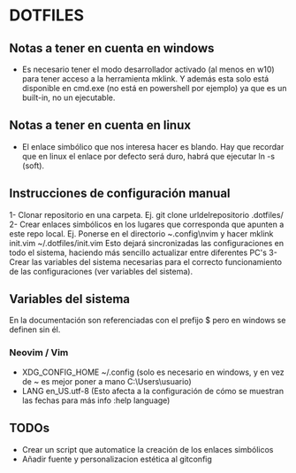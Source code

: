 # DOTFILES

## Notas a tener en cuenta en windows
 - Es necesario tener el modo desarrollador activado (al menos en w10) para tener acceso a la herramienta mklink. Y además esta solo está disponible en cmd.exe (no está en powershell por ejemplo) ya que es un built-in, no un ejecutable.

## Notas a tener en cuenta en linux
 - El enlace simbólico que nos interesa hacer es blando. Hay que recordar que en linux el enlace por defecto será duro, habrá que ejecutar ln -s  (soft).

## Instrucciones de configuración manual

 1- Clonar repositorio en una carpeta. Ej. git clone urldelrepositorio .dotfiles/
 2- Crear enlaces simbólicos en los lugares que corresponda que apunten a este repo local.
    Ej. Ponerse en el directorio ~\.config\nvim y hacer mklink init.vim ~/.dotfiles/init.vim
    Esto dejará sincronizadas las configuraciones en todo el sistema, haciendo más sencillo actualizar entre diferentes PC's
 3- Crear las variables del sistema necesarias para el correcto funcionamiento de las configuraciones (ver variables del sistema).

## Variables del sistema
 En la documentación son referenciadas con el prefijo $ pero en windows se definen sin él.
### Neovim / Vim
 - XDG_CONFIG_HOME  ~/.config   (solo es necesario en windows, y en vez de ~ es mejor poner a mano C:\Users\usuario)
 - LANG		    en_US.utf-8 (Esto afecta a la configuración de cómo se muestran las fechas para más info :help language)

## TODOs

 - Crear un script que automatice la creación de los enlaces simbólicos
 - Añadir fuente y personalizacion estética al gitconfig
